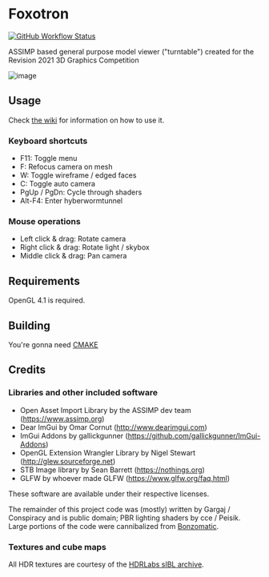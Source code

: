 # Foxotron

[![GitHub Workflow Status](https://img.shields.io/github/workflow/status/Gargaj/Foxotron/build-on-push?logo=github)](https://github.com/Gargaj/Foxotron/actions)

ASSIMP based general purpose model viewer ("turntable") created for the Revision 2021 3D Graphics Competition

![image](https://user-images.githubusercontent.com/1702533/109347365-5d7d5880-7873-11eb-98ff-743cb26e9606.png)

## Usage
Check [the wiki](https://github.com/Gargaj/Foxotron/wiki) for information on how to use it.

### Keyboard shortcuts
* F11: Toggle menu
* F: Refocus camera on mesh
* W: Toggle wireframe / edged faces
* C: Toggle auto camera
* PgUp / PgDn: Cycle through shaders
* Alt-F4: Enter hyberwormtunnel

### Mouse operations
* Left click & drag: Rotate camera
* Right click & drag: Rotate light / skybox
* Middle click & drag: Pan camera

## Requirements
OpenGL 4.1 is required.

## Building
You're gonna need [CMAKE](https://cmake.org/)

## Credits

### Libraries and other included software
- Open Asset Import Library by the ASSIMP dev team (https://www.assimp.org)
- Dear ImGui by Omar Cornut (http://www.dearimgui.com)
- ImGui Addons by gallickgunner (https://github.com/gallickgunner/ImGui-Addons)
- OpenGL Extension Wrangler Library by Nigel Stewart (http://glew.sourceforge.net)
- STB Image library by Sean Barrett (https://nothings.org)
- GLFW by whoever made GLFW (https://www.glfw.org/faq.html)

These software are available under their respective licenses.

The remainder of this project code was (mostly) written by Gargaj / Conspiracy and is public domain; PBR lighting shaders by cce / Peisik.
Large portions of the code were cannibalized from [Bonzomatic](https://github.com/Gargaj/Bonzomatic).

### Textures and cube maps

All HDR textures are courtesy of the [HDRLabs sIBL archive](http://www.hdrlabs.com/sibl/archive.html).
